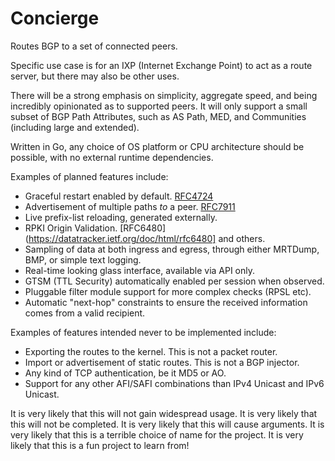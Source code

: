 # Concierge

Routes BGP to a set of connected peers.

Specific use case is for an IXP (Internet Exchange Point) to act as a route server, but there may also be other uses.

There will be a strong emphasis on simplicity, aggregate speed, and being incredibly opinionated as to supported peers. It will only support a small subset of BGP Path Attributes, such as AS Path, MED, and Communities (including large and extended).

Written in Go, any choice of OS platform or CPU architecture should be possible, with no external runtime dependencies.

Examples of planned features include:

* Graceful restart enabled by default. [RFC4724](https://datatracker.ietf.org/doc/html/rfc4724)
* Advertisement of multiple paths *to* a peer. [RFC7911](https://datatracker.ietf.org/doc/html/rfc7911)
* Live prefix-list reloading, generated externally.
* RPKI Origin Validation. [RFC6480](https://datatracker.ietf.org/doc/html/rfc6480] and others.
* Sampling of data at both ingress and egress, through either MRTDump, BMP, or simple text logging.
* Real-time looking glass interface, available via API only.
* GTSM (TTL Security) automatically enabled per session when observed.
* Pluggable filter module support for more complex checks (RPSL etc).
* Automatic "next-hop" constraints to ensure the received information comes from a valid recipient.

Examples of features intended never to be implemented include:

* Exporting the routes to the kernel. This is not a packet router.
* Import or advertisement of static routes. This is not a BGP injector.
* Any kind of TCP authentication, be it MD5 or AO.
* Support for any other AFI/SAFI combinations than IPv4 Unicast and IPv6 Unicast.

It is very likely that this will not gain widespread usage. It is very likely that this will not be completed. It is very likely that this will cause arguments. It is very likely that this is a terrible choice of name for the project. It is very likely that this is a fun project to learn from!

